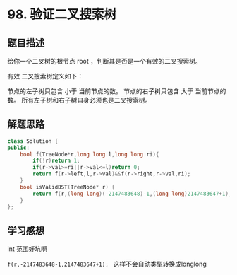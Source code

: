 # 98. 验证二叉搜索树

## 题目描述

给你一个二叉树的根节点 root ，判断其是否是一个有效的二叉搜索树。

有效 二叉搜索树定义如下：

节点的左子树只包含 小于 当前节点的数。
节点的右子树只包含 大于 当前节点的数。
所有左子树和右子树自身必须也是二叉搜索树。

## 解题思路


```cpp
class Solution {
public:
    bool f(TreeNode*r,long long l,long long ri){
        if(!r)return 1;
        if(r->val>=ri||r->val<=l)return 0;
        return f(r->left,l,r->val)&&f(r->right,r->val,ri);
    }
    bool isValidBST(TreeNode* r) {
        return f(r,(long long)(-2147483648)-1,(long long)2147483647+1);   
    }
};

```
## 学习感想

int 范围好坑啊

`f(r,-2147483648-1,2147483647+1); ` 这样不会自动类型转换成longlong